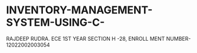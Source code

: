 # INVENTORY-MANAGEMENT-SYSTEM-USING-C-
RAJDEEP RUDRA. ECE 1ST YEAR SECTION H -28, ENROLL MENT NUMBER-12022002003054
